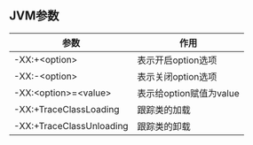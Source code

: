 ## JVM参数

| 参数                             | 作用                    |
| -------------------------------- | ----------------------- |
| -XX:+&lt;option&gt;              | 表示开启option选项      |
| -XX:-&lt;option&gt;              | 表示关闭option选项      |
| -XX:&lt;option&gt;=&lt;value&gt; | 表示给option赋值为value |
| -XX:+TraceClassLoading           | 跟踪类的加载            |
| -XX:+TraceClassUnloading         | 跟踪类的卸载            |

